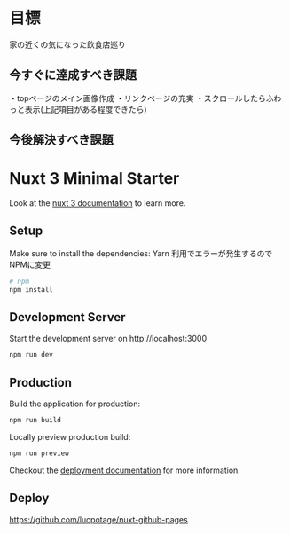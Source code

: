 # 目標

家の近くの気になった飲食店巡り

## 今すぐに達成すべき課題

・topページのメイン画像作成
・リンクページの充実
・スクロールしたらふわっと表示(上記項目がある程度できたら)

## 今後解決すべき課題


# Nuxt 3 Minimal Starter

Look at the [nuxt 3 documentation](https://v3.nuxtjs.org) to learn more.

## Setup

Make sure to install the dependencies:
Yarn 利用でエラーが発生するのでNPMに変更

```bash
# npm
npm install

```

## Development Server

Start the development server on http://localhost:3000

```bash
npm run dev
```

## Production

Build the application for production:

```bash
npm run build
```

Locally preview production build:

```bash
npm run preview
```

Checkout the [deployment documentation](https://v3.nuxtjs.org/guide/deploy/presets) for more information.

## Deploy

<https://github.com/lucpotage/nuxt-github-pages>
